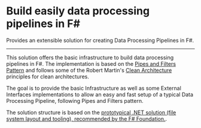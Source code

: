 # Build easily data processing pipelines in F# #
Provides an extensible solution for creating Data Processing Pipelines in F#.

----------

This solution offers the basic infrastructure to build data processing pipelines in F#.
The implementation is based on the [Pipes and Filters Pattern](https://msdn.microsoft.com/en-us/library/dn568100.aspx) and follows some of the Robert Martin's [Clean Architecture](https://blog.8thlight.com/uncle-bob/2012/08/13/the-clean-architecture.html) principles for clean architectures.

The goal is to provide the basic Infrastructure as well as some External Interfaces implementations to allow an easy and fast setup of a typical Data Processing Pipeline, following Pipes and Filters pattern.



The solution structure is based on the [prototypical .NET solution (file system layout and tooling), recommended by the F# Foundation.](https://github.com/fsprojects/ProjectScaffold/).


